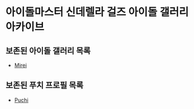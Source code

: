 # 아이돌마스터 신데렐라 걸즈 아이돌 갤러리 아카이브

## 보존된 아이돌 갤러리 목록
* [Mirei](idols/Mirei)

## 보존된 푸치 프로필 목록
* [Puchi](etc/puchi/Puchi)
